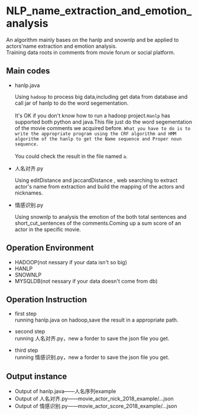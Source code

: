 NLP_name_extraction_and_emotion_analysis
=====
An algorithm mainly bases on the hanlp and snownlp and be applied to actors'name extraction and emotion analysis.<br>
Training data roots in comments from movie forum or social platform.

Main codes
-----
* hanlp.java

    Using `hadoop` to process big data,including get data from database and call jar of hanlp to do the word segementation.<br><br>
    It's OK if you don't know how to run a hadoop project.`Hanlp` has supported both python and java.This file just do the word segementation of the movie comments we acquired before. `What you have to do is to write the appropriate program using the CRF algorithm and HMM algorithm of the hanlp to get the Name sequence and Proper noun sequence.`<br><br>
    You could check the result in the file named `a`.
* 人名对齐.py

    Using editDistance and jaccardDistance , web searching to extract actor's name from extraction and build the mapping of the actors and nicknames.
    
*  情感识别.py
    
    Using snownlp to analysis the emotion of the both total sentences and short_cut_sentences of the comments.Coming up a sum score of an actor in the specific movie.
    
Operation Environment
------
* HADOOP(not nessary if your data isn't so big)
* HANLP
* SNOWNLP
* MYSQLDB(not nessary if your data doesn't come from db)

Operation Instruction
------
* first step<br>
running hanlp.java on hadoop,save the result in a appropriate path.

* second step<br>
running 人名对齐.py，new a forder to save the json file you get.

* third step<br>
running 情感识别.py，new a forder to save the json file you get.

Output instance
------
* Output of hanlp.java——人名序列example
* Output of 人名对齐.py——movie_actor_nick_2018_example/...json
* Output of 情感识别.py——movie_actor_score_2018_example/...json
